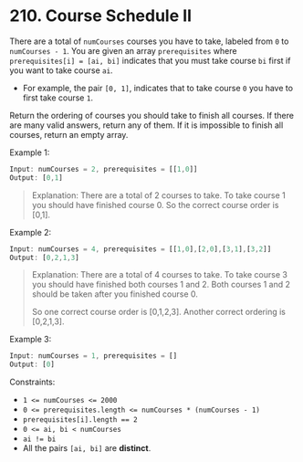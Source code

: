 # 210. Course Schedule II

There are a total of `numCourses` courses you have to take, labeled from `0` to `numCourses - 1`. You are given an array `prerequisites` where `prerequisites[i] = [ai, bi]` indicates that you must take course `bi` first if you want to take course `ai`.

- For example, the pair `[0, 1]`, indicates that to take course `0` you have to first take course `1`.

Return the ordering of courses you should take to finish all courses. If there are many valid answers, return any of them. If it is impossible to finish all courses, return an empty array.


Example 1:
```javascript
Input: numCourses = 2, prerequisites = [[1,0]]
Output: [0,1]
```
> Explanation: There are a total of 2 courses to take. To take course 1 you should have finished course 0. So the correct course order is [0,1].

Example 2:
```javascript
Input: numCourses = 4, prerequisites = [[1,0],[2,0],[3,1],[3,2]]
Output: [0,2,1,3]
```
> Explanation: There are a total of 4 courses to take. To take course 3 you should have finished both courses 1 and 2. Both courses 1 and 2 should be taken after you finished course 0.
> 
> So one correct course order is [0,1,2,3]. Another correct ordering is [0,2,1,3].

Example 3:
```javascript
Input: numCourses = 1, prerequisites = []
Output: [0]
```

Constraints:

* `1 <= numCourses <= 2000`
* `0 <= prerequisites.length <= numCourses * (numCourses - 1)`
* `prerequisites[i].length == 2`
* `0 <= ai, bi < numCourses`
* `ai != bi`
* All the pairs `[ai, bi]` are **distinct**.

